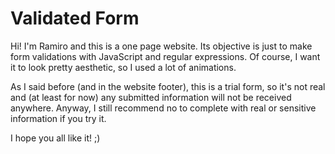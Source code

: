 # Validated Form
Hi! I'm Ramiro and this is a one page website. Its objective is just to make form validations with JavaScript and regular expressions. Of course, I want it to look pretty aesthetic, so I used a lot of animations.

As I said before (and in the website footer), this is a trial form, so it's not real and (at least for now) any submitted information will not be received anywhere. Anyway, I still recommend no to complete with real or sensitive information if you try it.

I hope you all like it! ;)
